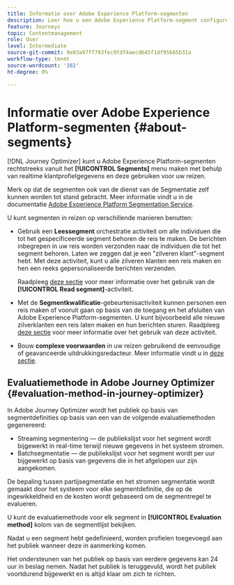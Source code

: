 ```yaml
---
title: Informatie over Adobe Experience Platform-segmenten
description: Leer hoe u een Adobe Experience Platform-segment configureert
feature: Journeys
topic: Contentmanagement
role: User
level: Intermediate
source-git-commit: 9e93a97ff793fec9fdf4aecd645f1df95b65b31a
workflow-type: tm+mt
source-wordcount: '382'
ht-degree: 0%

---
```


# Informatie over Adobe Experience Platform-segmenten {#about-segments}

[!DNL Journey Optimizer]  kunt u Adobe Experience Platform-segmenten rechtstreeks vanuit het  **[!UICONTROL Segments]** menu maken met behulp van realtime klantprofielgegevens en deze gebruiken voor uw reizen.

Merk op dat de segmenten ook van de dienst van de Segmentatie zelf kunnen worden tot stand gebracht. Meer informatie vindt u in de documentatie [Adobe Experience Platform Segmentation Service](https://experienceleague.adobe.com/docs/experience-platform/segmentation/home.html).

U kunt segmenten in reizen op verschillende manieren benutten:

* Gebruik een **Leessegment** orchestratie activiteit om alle individuen die tot het gespecificeerde segment behoren de reis te maken. De berichten inbegrepen in uw reis worden verzonden naar de individuen die tot het segment behoren. Laten we zeggen dat je een &quot;zilveren klant&quot;-segment hebt. Met deze activiteit, kunt u alle zilveren klanten een reis maken en hen een reeks gepersonaliseerde berichten verzenden.

   Raadpleeg [deze sectie](../building-journeys/read-segment.md#configuring-segment-trigger-activity) voor meer informatie over het gebruik van de **[!UICONTROL Read segment]**-activiteit.

* Met de **Segmentkwalificatie**-gebeurtenisactiviteit kunnen personen een reis maken of vooruit gaan op basis van de toegang en het afsluiten van Adobe Experience Platform-segmenten. U kunt bijvoorbeeld alle nieuwe zilverklanten een reis laten maken en hun berichten sturen. Raadpleeg [deze sectie](../building-journeys/segment-qualification-events.md) voor meer informatie over het gebruik van deze activiteit.

* Bouw **complexe voorwaarden** in uw reizen gebruikend de eenvoudige of geavanceerde uitdrukkingsredacteur. Meer informatie vindt u in [deze sectie](../building-journeys/condition-activity.md#using-a-segment).

## Evaluatiemethode in Adobe Journey Optimizer {#evaluation-method-in-journey-optimizer}

In Adobe Journey Optimizer wordt het publiek op basis van segmentdefinities op basis van een van de volgende evaluatiemethoden gegenereerd:

* Streaming segmentering — de publiekslijst voor het segment wordt bijgewerkt in real-time terwijl nieuwe gegevens in het systeem stromen.
* Batchsegmentatie — de publiekslijst voor het segment wordt per uur bijgewerkt op basis van gegevens die in het afgelopen uur zijn aangekomen.

De bepaling tussen partijsegmentatie en het stromen segmentatie wordt gemaakt door het systeem voor elke segmentdefinitie, die op de ingewikkeldheid en de kosten wordt gebaseerd om de segmentregel te evalueren.

U kunt de evaluatiemethode voor elk segment in **[!UICONTROL Evaluation method]** kolom van de segmentlijst bekijken.

Nadat u een segment hebt gedefinieerd, worden profielen toegevoegd aan het publiek wanneer deze in aanmerking komen.

Het ondersteunen van het publiek op basis van eerdere gegevens kan 24 uur in beslag nemen. Nadat het publiek is teruggevuld, wordt het publiek voortdurend bijgewerkt en is altijd klaar om zich te richten.
